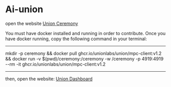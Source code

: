 # Ai-union

open the website
[Union Ceremony](https://ceremony.union.build/)

You must have docker installed and running in order to contribute. Once you have docker running, copy the following command in your terminal:

---

mkdir -p ceremony && docker pull ghcr.io/unionlabs/union/mpc-client:v1.2 && docker run -v $(pwd)/ceremony:/ceremony -w /ceremony -p 4919:4919 --rm -it ghcr.io/unionlabs/union/mpc-client:v1.2

---


then, open the website:
[Union Dashboard](https://dashboard.union.build/achievements)
